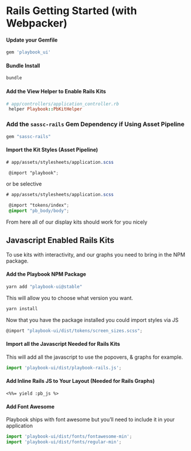 # Rails Getting Started (with Webpacker)

#### Update your Gemfile
```sh
gem 'playbook_ui'
```

#### Bundle Install
```sh
bundle
```

#### Add the View Helper to Enable Rails Kits
```rb
# app/controllers/application_controller.rb
 helper Playbook::PbKitHelper
```

### Add the `sassc-rails` Gem Dependency if Using Asset Pipeline
```rb
gem "sassc-rails"
```

#### Import the Kit Styles (Asset Pipeline)
```scss
# app/assets/stylesheets/application.scss

 @import "playbook";
```

or be selective

```scss
# app/assets/stylesheets/application.scss

 @import "tokens/index";
 @import "pb_body/body";
```

From here all of our display kits should work for you nicely


## Javascript Enabled Rails Kits
To use kits with interactivity, and our graphs you need to bring in the NPM package.

#### Add the Playbook NPM Package
```sh
yarn add "playbook-ui@stable"
```

This will allow you to choose what version you want.

```sh
yarn install
```

Now that you have the package installed you could import styles via JS

```jsx
@import "playbook-ui/dist/tokens/screen_sizes.scss";
```


#### Import all the Javascript Needed for Rails Kits

This will add all the javascript to use the popovers, & graphs for example.

```js
import 'playbook-ui/dist/playbook-rails.js';
```

#### Add Inline Rails JS to Your Layout (Needed for Rails Graphs)

```erb
<%%= yield :pb_js %>
```

#### Add Font Awesome

Playbook ships with font awesome but you’ll need to include it in your application

```js
import 'playbook-ui/dist/fonts/fontawesome-min';
import 'playbook-ui/dist/fonts/regular-min';
```